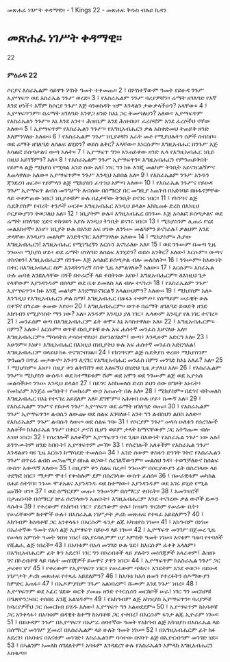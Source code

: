 ﻿
 መጽሐፈ ነገሥት ቀዳማዊ። - 1 Kings 22 - መጽሐፍ ቅዱስ ብሉይ ኪዳን
# መጽሐፈ ነገሥት ቀዳማዊ።
22
### ምዕራፍ 22
ሶርያና እስራኤልም ሳይዋጉ ሦስት ዓመት ተቀመጡ።
2 ፤ በሦስተኛውም ዓመት የይሁዳ ንጉሥ ኢዮሣፍጥ ወደ እስራኤል ንጉሥ ወረደ።
3 ፤ የእስራኤልም ንጉሥ ባሪያዎቹን። ሬማት ዘገለዓድ የእኛ እንደ ሆነች፥ እኛም ከሶርያ ንጉሥ እጅ ሳንወስዳት ዝም እንዳልን ታውቃላችሁን? አላቸው።
4 ፤ ኢዮሣፍጥንም። በሬማት ዘገለዓድ እንዋጋ ዘንድ ከእኔ ጋር ትመጣለህን? አለው። ኢዮሣፍጥም የእስራኤልን ንጉሥ። እኔ እንደ አንተ፥ ሕዝቤም እንደ ሕዝብህ፥ ፈረሶቼም እንደ ፈረሶችህ ናቸው አለው።
5 ፤ ኢዮሣፍጥም የእስራኤልን ንጉሥ። የእግዚአብሔርን ቃል አስቀድመህ ትጠይቅ ዘንድ እለምንሃለሁ አለው።
6 ፤ የእስራኤልም ንጉሥ ነቢያቶቹን አራት መቶ የሚያህሉትን ሰዎች ሰብስቦ። ወደ ሬማት ዘገለዓድ ለሰልፍ ልሂድን? ወይስ ልቅር? አላቸው። እነርሱም። እግዚአብሔር በንጉሥ እጅ አሳልፎ ይሰጣታልና ውጣ አሉት።
7 ፤ ኢዮሣፍጥ ግን። እንጠይቀው ዘንድ ሌላ የእግዚአብሔር ነቢይ በዚህ አይገኝምን? አለ።
8 ፤ የእስራኤልም ንጉሥ ኢዮሣፍጥን። እግዚአብሔርን የምንጠይቅበት የይምላ ልጅ ሚክያስ የሚባል አንድ ሰው አለ፤ ነገር ግን ክፉ እንጂ መልካም ትንቢት አይናገርልኝምና እጠላዋለሁ አለው። ኢዮሣፍጥም። ንጉሥ እንዲህ አይበል አለ።
9 ፤ የእስራኤልም ንጉሥ አንዱን ጃንደረባ ጠርቶ። የይምላን ልጅ ሚክያስን ፈጥነህ አምጣ አለው።
10 ፤ የእስራኤል ንጉሥና የይሁዳ ንጉሥ ኢዮሣፍጥ ልብሰ መንግሥት ለብሰው በሰማርያ በር መግቢያ አጠገብ በአደባባይ በዙፋኖቻቸው ላይ ተቀምጠው ነበር፤ ነቢያቶቹም ሁሉ በፊታቸው ትንቢት ይናገሩ ነበር።
11 ፤ የክንዓና ልጅ ሴዴቅያስም የብረት ቀንዶች ሠርቶ። እግዚአብሔር እንዲህ ይላል። እስኪጠፉ ድረስ በእነዚህ ሶርያውያንን ትወጋለህ አለ።
12 ፤ ነቢያትም ሁሉ። እግዚአብሔር በንጉሡ እጅ አሳልፎ ይሰጣታልና ወደ ሬማት ዘገለዓድ ሂድና ተከናወን እያሉ እንዲህ ትንቢት ይናገሩ ነበር።
13 ፤ ሚክያስንም ሊጠራ የሄደ መልእክተኛ። እነሆ፥ ነቢያት ሁሉ በአንድ አፍ ሆነው ለንጉሡ መልካምን ይናገራሉ፤ ቃልህም እንደ ቃላቸው እንዲሆን መልካም እንድትናገር እለምንሃለሁ አለው።
14 ፤ ሚክያስም። ሕያው እግዚአብሔርን! እግዚአብሔር የሚነግረኝን እርሱን እናገራለሁ አለ።
15 ፤ ወደ ንጉሡም በመጣ ጊዜ ንጉሡ። ሚክያስ ሆይ፥ ወደ ሬማት ዘገለዓድ ለሰልፍ እንሂድን? ወይስ እንቅር? አለው፤ እርሱም። ውጣና ተከናወን፤ እግዚአብሔርም በንጉሡ እጅ አሳልፎ ይሰጣታል ብሎ መለሰለት።
16 ፤ ንጉሡም። ከእውነት በቀር በእግዚአብሔር ስም እንዳትነግረኝ ስንት ጊዜ አምልሃለሁ? አለው።
17 ፤ እርሱም። እስራኤል ሁሉ ጠባቂ እንደሌላቸው በጎች በተራሮች ላይ ተበትነው አየሁ፤ እግዚአብሔርም። ለእነዚህ ጌታ የላቸውም እያንዳንዱም በሰላም ወደ ቤቱ ይመለስ አለ ብሎ ተናገረ።
18 ፤ የእስራኤልም ንጉሥ ኢዮሣፍጥን። ክፉ እንጂ መልካም እንደማይናገርልኝ አላልሁህምን? አለው።
19 ፤ ሚክያስም አለ። እንግዲህ የእግዚአብሔርን ቃል ስማ፤ እግዚአብሔር በዙፋኑ ተቀምጦ፥ የሰማይም ሠራዊት ሁሉ በቀኙና በግራው ቆመው አየሁ።
20 ፤ እግዚአብሔርም። ወጥቶ በሬማት ዘገለዓድ ይወድቅ ዘንድ አክዓብን የሚያሳስት ማን ነው? አለ። አንዱም እንዲህ ያለ ነገር፥ ሌላውም እንዲያ የለ ነገር ተናገረ።
21 ፤ መንፈስም ወጣ በእግዚአብሔርም ፊት ቆሞ። እኔ አሳስተዋለሁ አለ።
22 ፤ እግዚአብሔርም። በምን? አለው፤ እርሱም። ወጥቼ በነቢያቶቹ ሁሉ አፍ ሐሰተኛ መንፈስ እሆናለሁ አለ። እግዚአብሔርም። ማሳሳትስ ታሳስተዋለህ፥ ይሆንልሃልም፤ ውጣ፥ እንዲሁም አድርግ አለ።
23 ፤ አሁንም። እነሆ፥ እግዚአብሔር በእነዚህ በነቢያትህ ሁሉ አፍ ሐሰተኛ መንፈስ አድርጎአል፤ እግዚአብሔርም በላይህ ክፉ ተናግሮብሃል።
24 ፤ የክንዓናም ልጅ ሴዴቅያስ ቀረበ፥ ሚክያስንም ጕንጩን በጥፊ መታውና። አንተን ሊናገር የእግዚአብሔር መንፈስ በምን መንገድ ከእኔ አለፈ? አለ።
25 ፤ ሚክያስም። እነሆ፥ በዚያ ቀን ልትሸሸግ ወደ እልፍኝህ በሄድህ ጊዜ ታያለህ አለ።
26 ፤ የእስራኤልም ንጉሥ። ሚክያስን ውሰዱ፥ ወደ ከተማይቱም ሹም ወደ አሞን ወደ ንጉሡም ልጅ ወደ ኢዮአስ መልሳችሁ። ንጉሡ እንዲህ ይላል።
27 ፤ በደኅና እስክመለስ ድረስ ይህን ሰው በግዞት አኑሩት፥ የመከራም እንጀራ መግቡት፥ የመከራም ውኃ አጠጡት በሉ አለ።
28 ፤ ሚክያስም። በደኅና ብትመለስ እግዚአብሔር በእኔ የተናገረ አይደለም አለ። ደግሞም። አሕዛብ ሁሉ ሆይ፥ ስሙኝ አለ።
29 ፤ የእስራኤልም ንጉሥና የይሁዳ ንጉሥ ኢዮሣፍጥ ወደ ሬማት ዘገለዓድ ወጡ።
30 ፤ የእስራኤልም ንጉሥ ኢዮሣፍጥን። ልብሴን ለውጬ ወደ ሰልፍ እገባለሁ፤ አንተ ግን ልብስህን ልበስ አለው። የእስራኤልም ንጉሥ ልብሱን ለውጦ ወደ ሰልፍ ገባ።
31 ፤ የሶርያም ንጉሥ ሠላሳ ሁለቱን የሰረገሎች አለቆች። ከእስራኤል ንጉሥ በቀር፥ ታናሽ ቢሆን ወይም ታላቅ ከማናቸውም ጋር አትግጠሙ ብሎ አዝዞ ነበር።
32 ፤ የሰረገሎች አለቆችም ኢዮሣፍጥን ባዩ ጊዜ። በእውነት የእስራኤል ንጉሥ ነው አሉ፤ ይገጥሙትም ዘንድ ከበቡት፤ ኢዮሣፍጥም ጮኸ።
33 ፤ የሰረገሎች አለቆችም የእስራኤል ንጉሥ እንዳልሆነ ባዩ ጊዜ እርሱን ከማሳደድ ተመለሱ።
34 ፤ አንድ ሰውም ቀስቱን ድንገት ገትሮ የእስራኤልን ንጉሥ በጥሩሩ ልብስ መጋጠሚያ በኩል ወጋው፤ ሰረገለኛውንም። መልሰህ ንዳ፥ ተወግቻለሁና ከሰልፍ ውስጥ አውጣኝ አለው።
35 ፤ በዚያም ቀን ሰልፍ በረታ፤ ንጉሡም በሶርያውያን ፊት በሰረገላው ላይ ተደግፎ ነበር፥ ማታም ሞተ፤ የቍስሉም ደም በሰረገላው ውስጥ ፈሰሰ።
36 ፤ በሠራዊቱም መካከል ፀሐይ ስትገባ። ንጉሡ ሞቶአልና እያንዳንዱ ወደ ከተማው፥ እያንዳንዱም ወደ አገሩ ይሂድ የሚል ጩኸት ሆነ።
37 ፤ ወደ ሰማርያም መጡ፥ ንጉሡንም በሰማርያ ቀበሩት።
38 ፤ አመንዝሮች በታጠቡባት በሰማርያ ኵሬ ሰረገላውን አጠቡት፥ እግዚአብሔርም እንደ ተናገረው ቃል ውሾች ደሙን ላሱት።
39 ፤ የቀረውም የአክዓብ ነገር፥ ያደረገውም ሁሉ፥ ከዝሆን ጥርስም የሠራው ቤት፥ የሠራቸውም ከተሞች ሁሉ፥ በእስራኤል ነገሥታት ታሪክ መጽሐፍ የተጻፈ አይደለምን?
40 ፤ አክዓብም ከአባቶቹ ጋር አንቀላፋ፥ በእርሱም ፋንታ ልጁ አካዝያስ ነገሠ።
41 ፤ አክዓብም በነገሠ በአራተኛው ዓመት የአሳ ልጅ ኢዮሣፍጥ በይሁዳ ላይ ነገሠ።
42 ፤ ኢዮሣፍጥ መንገሥ በጀመረ ጊዜ የሠላሳ አምስት ዓመት ጎበዝ ነበረ፤ በኢየሩሳሌምም ሀያ አምስት ዓመት ነገሠ። እናቱም ዓዙባ የተባለች የሺልሒ ልጅ ነበረች።
43 ፤ በአባቱም በአሳ መንገድ ሁሉ ሄደ፥ ከእርሱም ፈቀቅ አላለም፥ በእግዚአብሔርም ፊት ቅን አደረገ፤ ነገር ግን በኮረብቶች ላይ ያሉትን መስገጃዎች አላራቀም፤ ሕዝቡ ገና በኮረብቶቹ ላይ ባሉት መስገጃዎች ይሠዋና ያጥን ነበር።
44 ፤ ኢዮሣፍጥም ከእስራኤል ንጉሥ ጋር ታረቀ። vፕ
45 ፤ የቀረውም የኢዮሣፍጥ ነገር፥ የሠራውም ጭከና፥ እንዴትም እንደ ተወጋ፥ በይሁዳ ነገሥታት ታሪክ መጽሐፍ የተጻፈ አይደለምን?
46 ፤ ከአባቱ ከአሳ ዘመን የተረፉትን ሰዶማውያን ከምድር አጠፋ።
47 ፤ በኤዶምያስም ንጉሥ አልነበረም፤ ሹሙም እንደ ንጉሥ ነበረ።
48 ፤ ኢዮሣፍጥም ወደ ኦፊር ሄደው ወርቅ ያመጡ ዘንድ የተርሴስን መርከቦች ሠራ፤ ነገር ግን መርከቦቹ በዔጽዮንጋብር ተሰበሩ እንጂ አልሄዱም።
49 ፤ የአክዓብም ልጅ አካዝያስ ኢዮሣፍጥን። ባሪያዎቼ ከባሪያዎችህ ጋር በመርከብ ይሂዱ አለው፤ ኢዮሣፍጥ ግን አልወደደም።
50 ፤ ኢዮሣፍጥም ከአባቶቹ ጋር አንቀላፋ፥ በአባቱም በዳዊት ከተማ ከአባቶቹ ጋር ተቀበረ፤ በእርሱም ፋንታ ልጁ ኢዮራም ነገሠ።
51 ፤ በይሁዳም ንጉሥ በኢዮሣፍጥ በአሥራ ሰባተኛው ዓመት የአክዓብ ልጅ አካዝያስ በእስራኤል ላይ በሰማርያ መንገሥ ጀመረ፤ በእስራኤልም ላይ ሁለት ዓመት ነገሠ።
52 ፤ በእግዚአብሔርም ፊት ክፉ አደረገ፥ በአባቱና በእናቱም መንገድ፥ እስራኤልንም ባሳተው በናባጥ ልጅ በኢዮርብዓም መንገድ ሄደ።
53 ፤ በኣልንም አመለከ ሰገደለትም፤ አባቱም እንዳደረገ ሁሉ የእስራኤልን አምላክ እግዚአብሔርን አስቈጣ። 

